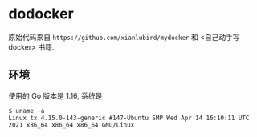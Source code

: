 # dodocker

原始代码来自 `https://github.com/xianlubird/mydocker` 和 <自己动手写docker> 书籍.

## 环境

使用的 Go 版本是 1.16, 系统是

```
$ uname -a
Linux tx 4.15.0-143-generic #147-Ubuntu SMP Wed Apr 14 16:10:11 UTC 2021 x86_64 x86_64 x86_64 GNU/Linux
```
